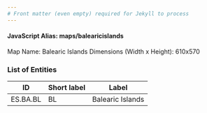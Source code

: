 ```yaml
---
# Front matter (even empty) required for Jekyll to process
---
```


#### JavaScript Alias: maps/balearicislands

Map Name: Balearic Islands
Dimensions (Width x Height): 610x570





### List of Entities

ID | Short label | Label
---|---|---|
ES.BA.BL | BL | Balearic Islands